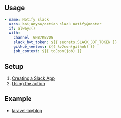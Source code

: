 ## Usage

```yaml
- name: Notify slack
  uses: baijunyao/action-slack-notify@master
  if: always()
  with:
    channel: GN87KBVDG
    slack_bot_token: ${{ secrets.SLACK_BOT_TOKEN }}
    github_context: ${{ toJson(github) }}
    job_context: ${{ toJson(job) }}
```

## Setup
1. [Creating a Slack App](https://github.com/pullreminders/slack-action/blob/master/README.md#creating-a-slack-app)
2. [Using the action](https://github.com/pullreminders/slack-action/blob/master/README.md#using-the-action)

## Example
- [laravel-bjyblog](https://github.com/baijunyao/laravel-bjyblog/blob/master/.github/workflows/ci.yml)
